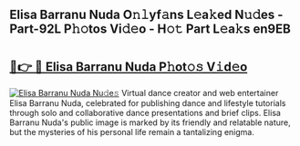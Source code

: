 ## Elisa Barranu Nuda O𝚗𝚕yf𝚊ns L𝚎a𝚔ed N𝚞𝚍es - Part-92L P𝚑𝚘tos Vi𝚍𝚎o - H𝚘𝚝 Part L𝚎a𝚔s en9EB

# <h2><a href="http://kfcbz5k.oniu.top/?m=Elisa+Barranu+Nuda">🔗👉 🔴 Elisa Barranu Nuda P𝚑ot𝚘𝚜 V𝚒d𝚎o</a></h2>

[![Elisa Barranu Nuda Nu𝚍e𝚜](https://i.imgur.com/0qMVB7G.gif)](http://kfcbz5k.oniu.top/?m=Elisa+Barranu+Nuda)
Virtual dance creator and web entertainer Elisa Barranu Nuda, celebrated for publishing dance and lifestyle tutorials through solo and collaborative dance presentations and brief clips. Elisa Barranu Nuda's public image is marked by its friendly and relatable nature, but the mysteries of his personal life remain a tantalizing enigma.  

